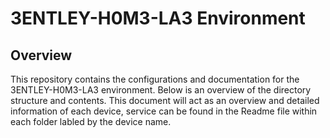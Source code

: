 # 3ENTLEY-H0M3-LA3 Environment

## Overview
This repository contains the configurations and documentation for the 3ENTLEY-H0M3-LA3 environment. Below is an overview of the directory structure and contents. This document will act as an overview and detailed information of each device, service can be found in the Readme file within each folder labled by the device name. 



